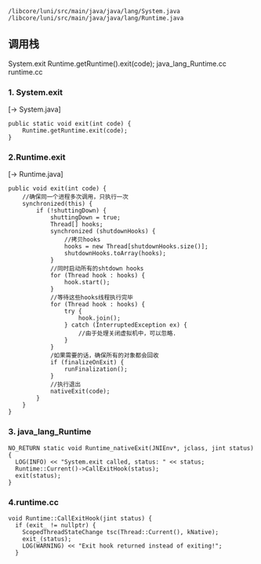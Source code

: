 

	/libcore/luni/src/main/java/java/lang/System.java
	/libcore/luni/src/main/java/java/lang/Runtime.java



## 调用栈

System.exit
    Runtime.getRuntime().exit(code);
        java_lang_Runtime.cc
            runtime.cc

### 1. System.exit

[-> System.java]

	public static void exit(int code) {
	    Runtime.getRuntime.exit(code);
	}

### 2.Runtime.exit

[-> Runtime.java]

    public void exit(int code) {
        //确保同一个进程多次调用，只执行一次
        synchronized(this) {
            if (!shuttingDown) {
                shuttingDown = true;
                Thread[] hooks;
                synchronized (shutdownHooks) {
                    //拷贝hooks
                    hooks = new Thread[shutdownHooks.size()];
                    shutdownHooks.toArray(hooks);
                }
                //同时启动所有的shtdown hooks
                for (Thread hook : hooks) {
                    hook.start();
                }
                //等待这些hooks线程执行完毕
                for (Thread hook : hooks) {
                    try {
                        hook.join();
                    } catch (InterruptedException ex) {
                        //由于处理关闭虚拟机中，可以忽略.
                    }
                }
                /如果需要的话，确保所有的对象都会回收
                if (finalizeOnExit) {
                    runFinalization();
                }
                //执行退出
                nativeExit(code);
            }
        }
    }

### 3. java_lang_Runtime

    NO_RETURN static void Runtime_nativeExit(JNIEnv*, jclass, jint status) {
      LOG(INFO) << "System.exit called, status: " << status;
      Runtime::Current()->CallExitHook(status);
      exit(status);
    }


### 4.runtime.cc

    void Runtime::CallExitHook(jint status) {
      if (exit_ != nullptr) {
        ScopedThreadStateChange tsc(Thread::Current(), kNative);
        exit_(status);
        LOG(WARNING) << "Exit hook returned instead of exiting!";
      }
